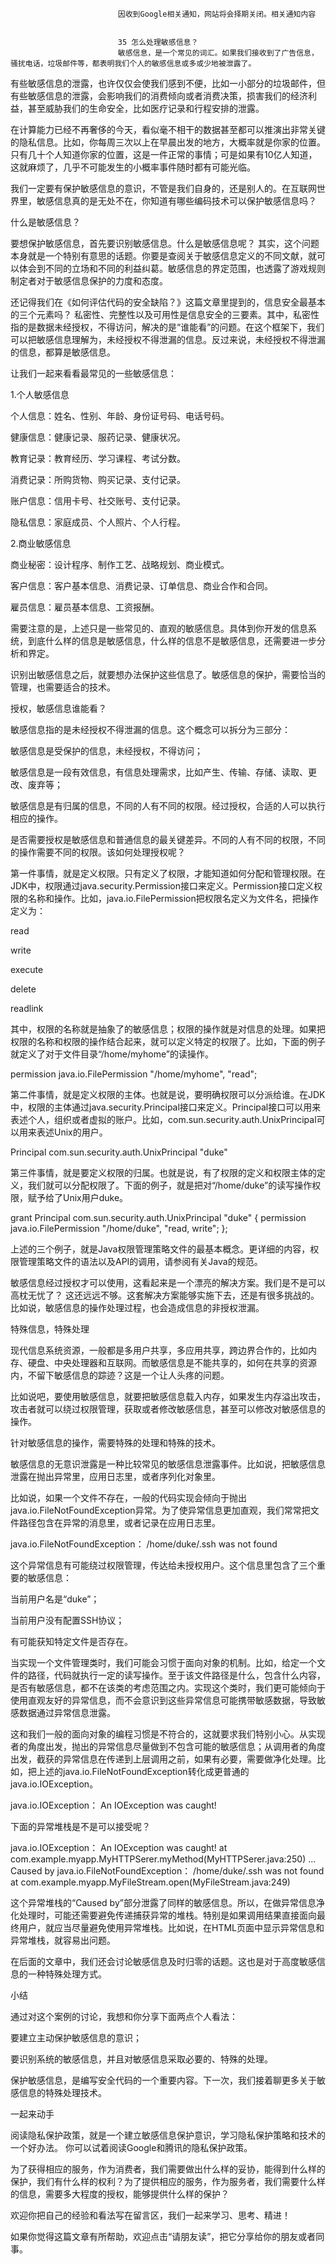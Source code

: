 
                            
                            因收到Google相关通知，网站将会择期关闭。相关通知内容
                            
                            
                            35 怎么处理敏感信息？
                            敏感信息，是一个常见的词汇。如果我们接收到了广告信息，骚扰电话，垃圾邮件等，都表明我们个人的敏感信息或多或少地被泄露了。

有些敏感信息的泄露，也许仅仅会使我们感到不便，比如一小部分的垃圾邮件，但有些敏感信息的泄露，会影响我们的消费倾向或者消费决策，损害我们的经济利益，甚至威胁我们的生命安全，比如医疗记录和行程安排的泄露。

在计算能力已经不再奢侈的今天，看似毫不相干的数据甚至都可以推演出非常关键的隐私信息。比如，你每周三次以上在早晨出发的地方，大概率就是你家的位置。只有几十个人知道你家的位置，这是一件正常的事情；可是如果有10亿人知道，这就麻烦了，几乎不可能发生的小概率事件随时都有可能光临。

我们一定要有保护敏感信息的意识，不管是我们自身的，还是别人的。在互联网世界里，敏感信息真的是无处不在，你知道有哪些编码技术可以保护敏感信息吗？

什么是敏感信息？

要想保护敏感信息，首先要识别敏感信息。什么是敏感信息呢？ 其实，这个问题本身就是一个特别有意思的话题。你要是查阅关于敏感信息定义的不同文献，就可以体会到不同的立场和不同的利益纠葛。敏感信息的界定范围，也透露了游戏规则制定者对于敏感信息保护的力度和态度。

还记得我们在《如何评估代码的安全缺陷？》这篇文章里提到的，信息安全最基本的三个元素吗？ 私密性、完整性以及可用性是信息安全的三要素。其中，私密性指的是数据未经授权，不得访问，解决的是“谁能看”的问题。在这个框架下，我们可以把敏感信息理解为，未经授权不得泄漏的信息。反过来说，未经授权不得泄漏的信息，都算是敏感信息。

让我们一起来看看最常见的一些敏感信息：

1.个人敏感信息


个人信息：姓名、性别、年龄、身份证号码、电话号码。

健康信息：健康记录、服药记录、健康状况。

教育记录：教育经历、学习课程、考试分数。

消费记录：所购货物、购买记录、支付记录。

账户信息：信用卡号、社交账号、支付记录。

隐私信息：家庭成员、个人照片、个人行程。


2.商业敏感信息


商业秘密：设计程序、制作工艺、战略规划、商业模式。

客户信息：客户基本信息、消费记录、订单信息、商业合作和合同。

雇员信息：雇员基本信息、工资报酬。


需要注意的是，上述只是一些常见的、直观的敏感信息。具体到你开发的信息系统，到底什么样的信息是敏感信息，什么样的信息不是敏感信息，还需要进一步分析和界定。

识别出敏感信息之后，就要想办法保护这些信息了。敏感信息的保护，需要恰当的管理，也需要适合的技术。

授权，敏感信息谁能看？

敏感信息指的是未经授权不得泄漏的信息。这个概念可以拆分为三部分：


敏感信息是受保护的信息，未经授权，不得访问；

敏感信息是一段有效信息，有信息处理需求，比如产生、传输、存储、读取、更改、废弃等；

敏感信息是有归属的信息，不同的人有不同的权限。经过授权，合适的人可以执行相应的操作。


是否需要授权是敏感信息和普通信息的最关键差异。不同的人有不同的权限，不同的操作需要不同的权限。该如何处理授权呢？

第一件事情，就是定义权限。只有定义了权限，才能知道如何分配和管理权限。在JDK中，权限通过java.security.Permission接口来定义。Permission接口定义权限的名称和操作。比如，java.io.FilePermission把权限名定义为文件名，把操作定义为：


read

write

execute

delete

readlink


其中，权限的名称就是抽象了的敏感信息；权限的操作就是对信息的处理。如果把权限的名称和权限的操作结合起来，就可以定义特定的权限了。比如，下面的例子就定义了对于文件目录“/home/myhome”的读操作。

permission java.io.FilePermission "/home/myhome", "read";


第二件事情，就是定义权限的主体。也就是说，要明确权限可以分派给谁。在JDK中，权限的主体通过java.security.Principal接口来定义。Principal接口可以用来表述个人，组织或者虚拟的账户。比如，com.sun.security.auth.UnixPrincipal可以用来表述Unix的用户。

Principal com.sun.security.auth.UnixPrincipal "duke"


第三件事情，就是要定义权限的归属。也就是说，有了权限的定义和权限主体的定义，我们就可以分配权限了。下面的例子，就是把对“/home/duke”的读写操作权限，赋予给了Unix用户duke。

grant Principal com.sun.security.auth.UnixPrincipal "duke" {
    permission java.io.FilePermission "/home/duke", "read, write";
};


上述的三个例子，就是Java权限管理策略文件的最基本概念。更详细的内容，权限管理策略文件的语法以及API的调用，请参阅有关Java的规范。

敏感信息经过授权才可以使用，这看起来是一个漂亮的解决方案。我们是不是可以高枕无忧了？ 这还远远不够。这套解决方案能够实施下去，还是有很多挑战的。比如说，敏感信息的操作处理过程，也会造成信息的非授权泄漏。

特殊信息，特殊处理

现代信息系统资源，一般都是多用户共享，多应用共享，跨边界合作的，比如内存、硬盘、中央处理器和互联网。而敏感信息是不能共享的，如何在共享的资源内，不留下敏感信息的踪迹？这是一个让人头疼的问题。

比如说吧，要使用敏感信息，就要把敏感信息载入内存，如果发生内存溢出攻击，攻击者就可以绕过权限管理，获取或者修改敏感信息，甚至可以修改对敏感信息的操作。

针对敏感信息的操作，需要特殊的处理和特殊的技术。

敏感信息的无意识泄露是一种比较常见的敏感信息泄露事件。比如说，把敏感信息泄露在抛出异常里，应用日志里，或者序列化对象里。

比如说，如果一个文件不存在，一般的代码实现会倾向于抛出java.io.FileNotFoundException异常。为了使异常信息更加直观，我们常常把文件路径包含在异常的消息里，或者记录在应用日志里。

java.io.FileNotFoundException： /home/duke/.ssh was not found


这个异常信息有可能绕过权限管理，传达给未授权用户。这个信息里包含了三个重要的敏感信息：


当前用户名是“duke”；

当前用户没有配置SSH协议；

有可能获知特定文件是否存在。


当实现一个文件管理类时，我们可能会习惯于面向对象的机制。比如，给定一个文件的路径，代码就执行一定的读写操作。至于该文件路径是什么，包含什么内容，是否有敏感信息，都不在该类的考虑范围之内。实现这个类时，我们更可能倾向于使用直观友好的异常信息，而不会意识到这些异常信息可能携带敏感数据，导致敏感数据通过异常信息泄露。

这和我们一般的面向对象的编程习惯是不符合的，这就要求我们特别小心。从实现者的角度出发，抛出的异常信息尽量做到不包含可能的敏感信息；从调用者的角度出发，截获的异常信息在传递到上层调用之前，如果有必要，需要做净化处理。比如，把上述的java.io.FileNotFoundException转化成更普通的java.io.IOException。

java.io.IOException： An IOException was caught!


下面的异常堆栈是不是可以接受呢？

java.io.IOException： An IOException was caught!
at com.example.myapp.MyHTTPSerer.myMethod(MyHTTPSerer.java:250)
...
Caused by java.io.FileNotFoundException： /home/duke/.ssh was not found
at com.example.myapp.MyFileStream.open(MyFileStream.java:249)


这个异常堆栈的“Caused by”部分泄露了同样的敏感信息。所以，在做异常信息净化处理时，可能还需要避免传递捕获异常的堆栈。特别是如果调用结果直接面向最终用户，就应当尽量避免使用异常堆栈。比如说，在HTML页面中显示异常信息和异常堆栈，就容易出问题。

在后面的文章中，我们还会讨论敏感信息及时归零的话题。这也是对于高度敏感信息的一种特殊处理方式。

小结

通过对这个案例的讨论，我想和你分享下面两点个人看法：


要建立主动保护敏感信息的意识；

要识别系统的敏感信息，并且对敏感信息采取必要的、特殊的处理。


保护敏感信息，是编写安全代码的一个重要内容。下一次，我们接着聊更多关于敏感信息的特殊处理技术。

一起来动手

阅读隐私保护政策，就是一个建立敏感信息保护意识，学习隐私保护策略和技术的一个好办法。 你可以试着阅读Google和腾讯的隐私保护政策。

为了获得相应的服务，作为消费者，我们需要做出什么样的妥协，能得到什么样的保护，我们有什么样的权利？为了提供相应的服务，作为服务者，我们需要什么样的信息，需要多大程度的授权，能够提供什么样的保护？

欢迎你把自己的经验和看法写在留言区，我们一起来学习、思考、精进！

如果你觉得这篇文章有所帮助，欢迎点击“请朋友读”，把它分享给你的朋友或者同事。

                        
                        
                            